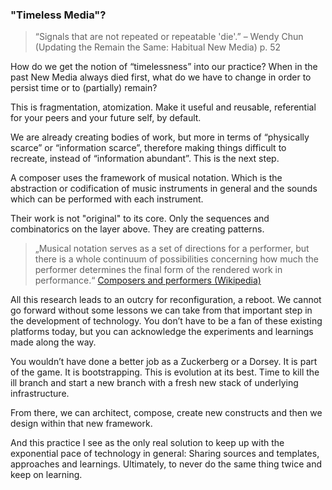 ### "Timeless Media"?

> “Signals that are not repeated or repeatable 'die'.”
– Wendy Chun (Updating the Remain the Same: Habitual New Media) p. 52

How do we get the notion of “timelessness” into our practice? When in the past New Media always died first, what do we have to change in order to persist time or to (partially) remain?

This is fragmentation, atomization. Make it useful and reusable, referential for your peers and your future self, by default.

We are already creating bodies of work, but more in terms of “physically scarce” or “information scarce”, therefore making things difficult to recreate, instead of “information abundant”. This is the next step.

A composer uses the framework of musical notation. Which is the abstraction or codification of music instruments in general and the sounds which can be performed with each instrument.

Their work is not "original" to its core. Only the sequences and combinatorics on the layer above. They are creating patterns.

> „Musical notation serves as a set of directions for a performer, but there is a whole continuum of possibilities concerning how much the performer determines the final form of the rendered work in performance.“ [Composers and performers (Wikipedia)](https://en.wikipedia.org/wiki/Composer#Composers_and_performers)

All this research leads to an outcry for reconfiguration, a reboot.
We cannot go forward without some lessons we can take from that important step in the development of technology. You don’t have to be a fan of these existing platforms today, but you can acknowledge the experiments and learnings made along the way.

You wouldn’t have done a better job as a Zuckerberg or a Dorsey. It is part of the game. It is bootstrapping. This is evolution at its best. Time to kill the ill branch and start a new branch with a fresh new stack of underlying infrastructure.

From there, we can architect, compose, create new constructs and then we design within that new framework.

And this practice I see as the only real solution to keep up with the exponential pace of technology in general:
Sharing sources and templates, approaches and learnings.
Ultimately, to never do the same thing twice and keep on learning.
